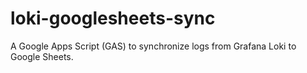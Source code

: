 # loki-googlesheets-sync
A Google Apps Script (GAS) to synchronize logs from Grafana Loki to Google Sheets. 

